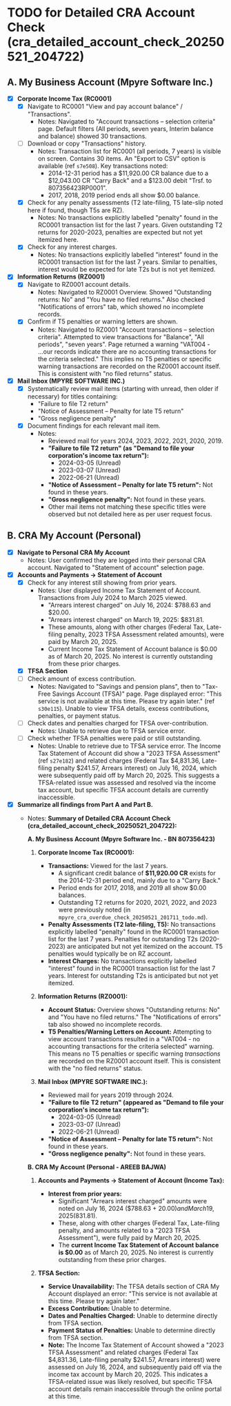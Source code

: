 # TODO for Detailed CRA Account Check (cra_detailed_account_check_20250521_204722)

## A. My Business Account (Mpyre Software Inc.)

- [X] **Corporate Income Tax (RC0001)**
    - [X] Navigate to RC0001 "View and pay account balance" / "Transactions".
        - Notes: Navigated to "Account transactions – selection criteria" page. Default filters (All periods, seven years, Interim balance and balance) showed 30 transactions.
    - [ ] Download or copy "Transactions" history.
        - Notes: Transaction list for RC0001 (all periods, 7 years) is visible on screen. Contains 30 items. An "Export to CSV" option is available (ref `s7e508`). Key transactions noted:
            - 2014-12-31 period has a $11,920.00 CR balance due to a $12,043.00 CR "Carry Back" and a $123.00 debit "Trsf. to 807356423RP0001".
            - 2017, 2018, 2019 period ends all show $0.00 balance.
    - [X] Check for any penalty assessments (T2 late-filing, T5 late-slip noted here if found, though T5s are RZ).
        - Notes: No transactions explicitly labelled "penalty" found in the RC0001 transaction list for the last 7 years. Given outstanding T2 returns for 2020-2023, penalties are expected but not yet itemized here.
    - [X] Check for any interest charges.
        - Notes: No transactions explicitly labelled "interest" found in the RC0001 transaction list for the last 7 years. Similar to penalties, interest would be expected for late T2s but is not yet itemized.

- [X] **Information Returns (RZ0001)**
    - [X] Navigate to RZ0001 account details.
        - Notes: Navigated to RZ0001 Overview. Showed "Outstanding returns: No" and "You have no filed returns." Also checked "Notifications of errors" tab, which showed no incomplete records.
    - [X] Confirm if T5 penalties or warning letters are shown.
        - Notes: Navigated to RZ0001 "Account transactions – selection criteria". Attempted to view transactions for "Balance", "All periods", "seven years". Page returned a warning "VAT004 - ...our records indicate there are no accounting transactions for the criteria selected." This implies no T5 penalties or specific warning transactions are recorded on the RZ0001 account itself. This is consistent with "no filed returns" status.

- [X] **Mail Inbox (MPYRE SOFTWARE INC.)**
    - [X] Systematically review mail items (starting with unread, then older if necessary) for titles containing:
        - "Failure to file T2 return"
        - "Notice of Assessment – Penalty for late T5 return"
        - "Gross negligence penalty"
    - [X] Document findings for each relevant mail item.
        - Notes:
            - Reviewed mail for years 2024, 2023, 2022, 2021, 2020, 2019.
            - **"Failure to file T2 return" (as "Demand to file your corporation's income tax return"):**
                - 2024-03-05 (Unread)
                - 2023-03-07 (Unread)
                - 2022-06-21 (Unread)
            - **"Notice of Assessment – Penalty for late T5 return":** Not found in these years.
            - **"Gross negligence penalty":** Not found in these years.
            - Other mail items not matching these specific titles were observed but not detailed here as per user request focus.

## B. CRA My Account (Personal)

- [X] **Navigate to Personal CRA My Account**
    - Notes: User confirmed they are logged into their personal CRA account. Navigated to "Statement of account" selection page.
- [X] **Accounts and Payments → Statement of Account**
    - [X] Check for any interest still showing from prior years.
        - Notes: User displayed Income Tax Statement of Account. Transactions from July 2024 to March 2025 viewed.
            - "Arrears interest charged" on July 16, 2024: $788.63 and $20.00.
            - "Arrears interest charged" on March 19, 2025: $831.81.
            - These amounts, along with other charges (Federal Tax, Late-filing penalty, 2023 TFSA Assessment related amounts), were paid by March 20, 2025.
            - Current Income Tax Statement of Account balance is $0.00 as of March 20, 2025. No interest is currently outstanding from these prior charges.
    - [X] **TFSA Section**
    - [ ] Check amount of excess contribution.
        - Notes: Navigated to "Savings and pension plans", then to "Tax-Free Savings Account (TFSA)" page. Page displayed error: "This service is not available at this time. Please try again later." (ref `s30e115`). Unable to view TFSA details, excess contributions, penalties, or payment status.
    - [ ] Check dates and penalties charged for TFSA over-contribution.
        - Notes: Unable to retrieve due to TFSA service error.
    - [ ] Check whether TFSA penalties were paid or still outstanding.
        - Notes: Unable to retrieve due to TFSA service error. The Income Tax Statement of Account did show a "2023 TFSA Assessment" (ref `s27e182`) and related charges (Federal Tax $4,831.36, Late-filing penalty $241.57, Arrears interest) on July 16, 2024, which were subsequently paid off by March 20, 2025. This suggests a TFSA-related issue was assessed and resolved via the income tax account, but specific TFSA account details are currently inaccessible.

- [X] **Summarize all findings from Part A and Part B.**
    - Notes: 
        **Summary of Detailed CRA Account Check (cra_detailed_account_check_20250521_204722):**

        **A. My Business Account (Mpyre Software Inc. - BN 807356423)**

        1.  **Corporate Income Tax (RC0001):**
            *   **Transactions:** Viewed for the last 7 years.
                *   A significant credit balance of **$11,920.00 CR** exists for the 2014-12-31 period end, mainly due to a "Carry Back."
                *   Period ends for 2017, 2018, and 2019 all show $0.00 balances.
                *   Outstanding T2 returns for 2020, 2021, 2022, and 2023 were previously noted (in `mpyre_cra_overdue_check_20250521_201711_todo.md`).
            *   **Penalty Assessments (T2 late-filing, T5):** No transactions explicitly labelled "penalty" found in the RC0001 transaction list for the last 7 years. Penalties for outstanding T2s (2020-2023) are anticipated but not yet itemized on the account. T5 penalties would typically be on RZ account.
            *   **Interest Charges:** No transactions explicitly labelled "interest" found in the RC0001 transaction list for the last 7 years. Interest for outstanding T2s is anticipated but not yet itemized.

        2.  **Information Returns (RZ0001):**
            *   **Account Status:** Overview shows "Outstanding returns: No" and "You have no filed returns." The "Notifications of errors" tab also showed no incomplete records.
            *   **T5 Penalties/Warning Letters on Account:** Attempting to view account transactions resulted in a "VAT004 - no accounting transactions for the criteria selected" warning. This means no T5 penalties or specific warning *transactions* are recorded on the RZ0001 account itself. This is consistent with the "no filed returns" status.

        3.  **Mail Inbox (MPYRE SOFTWARE INC.):**
            *   Reviewed mail for years 2019 through 2024.
            *   **"Failure to file T2 return" (appeared as "Demand to file your corporation's income tax return"):**
                *   2024-03-05 (Unread)
                *   2023-03-07 (Unread)
                *   2022-06-21 (Unread)
            *   **"Notice of Assessment – Penalty for late T5 return":** Not found in these years.
            *   **"Gross negligence penalty":** Not found in these years.

        **B. CRA My Account (Personal - AREEB BAJWA)**

        1.  **Accounts and Payments → Statement of Account (Income Tax):**
            *   **Interest from prior years:**
                *   Significant "Arrears interest charged" amounts were noted on July 16, 2024 ($788.63 + $20.00) and March 19, 2025 ($831.81).
                *   These, along with other charges (Federal Tax, Late-filing penalty, and amounts related to a "2023 TFSA Assessment"), were fully paid by March 20, 2025.
                *   The **current Income Tax Statement of Account balance is $0.00** as of March 20, 2025. No interest is currently outstanding from these prior charges.

        2.  **TFSA Section:**
            *   **Service Unavailability:** The TFSA details section of CRA My Account displayed an error: "This service is not available at this time. Please try again later."
            *   **Excess Contribution:** Unable to determine.
            *   **Dates and Penalties Charged:** Unable to determine directly from TFSA section.
            *   **Payment Status of Penalties:** Unable to determine directly from TFSA section.
            *   **Note:** The Income Tax Statement of Account showed a "2023 TFSA Assessment" and related charges (Federal Tax $4,831.36, Late-filing penalty $241.57, Arrears interest) were assessed on July 16, 2024, and subsequently paid off via the income tax account by March 20, 2025. This indicates a TFSA-related issue was likely resolved, but specific TFSA account details remain inaccessible through the online portal at this time. 